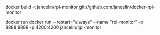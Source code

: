 docker build -t jancelin/rpi-monitor git://github.com/jancelin/docker-rpi-monitor

docker run docker run --restart="always" --name "rpi-monitor" -p 8888:8888 -p 4200:4200 jancelin/rpi-monitor
